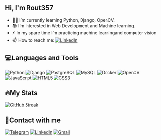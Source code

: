 ## Hi, I'm Rout357

- 👨‍💻 I’m currently learning Python, Django, OpenCV.
- 📚 I’m interested in Web Development and Machine learning.
- ⚡ In my spare time I'm practicing machine learningand computer vision
- 📫 How to reach me: 
[![LinkedIn](https://img.shields.io/badge/-LinkedIn-030303?style=flat&logo=LinkedIn&logoColor=0A66C2)](https://www.linkedin.com/in/ruslanmuzyra/)


## 💻Languages and Tools

![Python](https://img.shields.io/badge/-Python-030303?style=for-the-badge&logo=python&logoColor=#3776AB)
![Django](https://img.shields.io/badge/-Django-030303?style=for-the-badge&logo=Django&logoColor=006400)
![PostgreSQL](https://img.shields.io/badge/-PostgreSql-030303?style=for-the-badge&logo=PostgreSql&logoColor=0064A5)
![MySQL](https://img.shields.io/badge/-MySql-030303?style=for-the-badge&logo=MySql&logoColor=4479A1)
![Docker](https://img.shields.io/badge/-Docker-030303?style=for-the-badge&logo=Docker&logoColor=2496ED)
![OpenCV](https://img.shields.io/badge/-OpenCV-030303?style=for-the-badge&logo=OpenCV&logoColor=5C3EE8)
![JavaScript](https://img.shields.io/badge/-JavaScript-030303?style=for-the-badge&logo=JavaScript&logoColor=#F7DF1E)
![HTML5](https://img.shields.io/badge/-HTML-030303?style=for-the-badge&logo=HTML5&logoColor=#E34F26)
![CSS3](https://img.shields.io/badge/-CSS-030303?style=for-the-badge&logo=CSS3&logoColor=1572B6)


## 🔥My Stats

[![GitHub Streak](https://streak-stats.demolab.com?user=Rout357&theme=dark&hide_border=true&mode=daily)](https://git.io/streak-stats)


## 📱Contact with me

[![Telegram](https://img.shields.io/badge/-Telegram-030303?style=for-the-badge&logo=Telegram&logoColor=#26A5E4)](https://t.me/ruslan_py)
[![LinkedIn](https://img.shields.io/badge/-LinkedIn-030303?style=for-the-badge&logo=LinkedIn&logoColor=0A66C2)](https://www.linkedin.com/in/ruslanmuzyra/)
[![Gmail](https://img.shields.io/badge/-Gmail-030303?style=for-the-badge&logo=Gmail&logoColor=#EA4335)](https://rmuzyra20@gmail.com)

